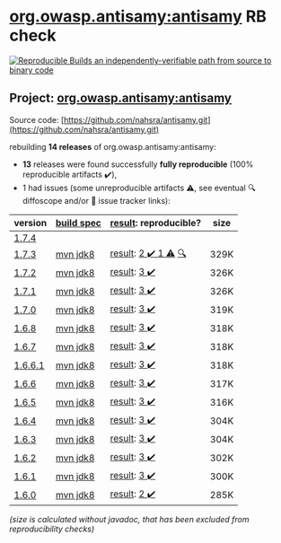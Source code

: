 [org.owasp.antisamy:antisamy](https://central.sonatype.com/artifact/org.owasp.antisamy/antisamy/versions) RB check
=======

[![Reproducible Builds](https://reproducible-builds.org/images/logos/rb.svg) an independently-verifiable path from source to binary code](https://reproducible-builds.org/)

## Project: [org.owasp.antisamy:antisamy](https://central.sonatype.com/artifact/org.owasp.antisamy/antisamy/versions)

Source code: [https://github.com/nahsra/antisamy.git](https://github.com/nahsra/antisamy.git)

rebuilding **14 releases** of org.owasp.antisamy:antisamy:
- **13** releases were found successfully **fully reproducible** (100% reproducible artifacts :heavy_check_mark:),
- 1 had issues (some unreproducible artifacts :warning:, see eventual :mag: diffoscope and/or :memo: issue tracker links):

| version | [build spec](/BUILDSPEC.md) | [result](https://reproducible-builds.org/docs/jvm/): reproducible? | size |
| -- | --------- | ------ | -- |
| [1.7.4](https://central.sonatype.com/artifact/org.owasp.antisamy/antisamy/1.7.4/pom) | | | |
| [1.7.3](https://central.sonatype.com/artifact/org.owasp.antisamy/antisamy/1.7.3/pom) | [mvn jdk8](antisamy-1.7.3.buildspec) | [result](antisamy-1.7.3.buildinfo): [2 :heavy_check_mark:  1 :warning:](antisamy-1.7.3.buildcompare) [:mag:](antisamy-1.7.3.diffoscope) | 329K |
| [1.7.2](https://central.sonatype.com/artifact/org.owasp.antisamy/antisamy/1.7.2/pom) | [mvn jdk8](antisamy-1.7.2.buildspec) | [result](antisamy-1.7.2.buildinfo): [3 :heavy_check_mark: ](antisamy-1.7.2.buildcompare) | 326K |
| [1.7.1](https://central.sonatype.com/artifact/org.owasp.antisamy/antisamy/1.7.1/pom) | [mvn jdk8](antisamy-1.7.1.buildspec) | [result](antisamy-1.7.1.buildinfo): [3 :heavy_check_mark: ](antisamy-1.7.1.buildcompare) | 326K |
| [1.7.0](https://central.sonatype.com/artifact/org.owasp.antisamy/antisamy/1.7.0/pom) | [mvn jdk8](antisamy-1.7.0.buildspec) | [result](antisamy-1.7.0.buildinfo): [3 :heavy_check_mark: ](antisamy-1.7.0.buildcompare) | 319K |
| [1.6.8](https://central.sonatype.com/artifact/org.owasp.antisamy/antisamy/1.6.8/pom) | [mvn jdk8](antisamy-1.6.8.buildspec) | [result](antisamy-1.6.8.buildinfo): [3 :heavy_check_mark: ](antisamy-1.6.8.buildcompare) | 318K |
| [1.6.7](https://central.sonatype.com/artifact/org.owasp.antisamy/antisamy/1.6.7/pom) | [mvn jdk8](antisamy-1.6.7.buildspec) | [result](antisamy-1.6.7.buildinfo): [3 :heavy_check_mark: ](antisamy-1.6.7.buildcompare) | 318K |
| [1.6.6.1](https://central.sonatype.com/artifact/org.owasp.antisamy/antisamy/1.6.6.1/pom) | [mvn jdk8](antisamy-1.6.6.1.buildspec) | [result](antisamy-1.6.6.1.buildinfo): [3 :heavy_check_mark: ](antisamy-1.6.6.1.buildcompare) | 318K |
| [1.6.6](https://central.sonatype.com/artifact/org.owasp.antisamy/antisamy/1.6.6/pom) | [mvn jdk8](antisamy-1.6.6.buildspec) | [result](antisamy-1.6.6.buildinfo): [3 :heavy_check_mark: ](antisamy-1.6.6.buildcompare) | 317K |
| [1.6.5](https://central.sonatype.com/artifact/org.owasp.antisamy/antisamy/1.6.5/pom) | [mvn jdk8](antisamy-1.6.5.buildspec) | [result](antisamy-1.6.5.buildinfo): [3 :heavy_check_mark: ](antisamy-1.6.5.buildcompare) | 316K |
| [1.6.4](https://central.sonatype.com/artifact/org.owasp.antisamy/antisamy/1.6.4/pom) | [mvn jdk8](antisamy-1.6.4.buildspec) | [result](antisamy-1.6.4.buildinfo): [3 :heavy_check_mark: ](antisamy-1.6.4.buildcompare) | 304K |
| [1.6.3](https://central.sonatype.com/artifact/org.owasp.antisamy/antisamy/1.6.3/pom) | [mvn jdk8](antisamy-1.6.3.buildspec) | [result](antisamy-1.6.3.buildinfo): [3 :heavy_check_mark: ](antisamy-1.6.3.buildcompare) | 304K |
| [1.6.2](https://central.sonatype.com/artifact/org.owasp.antisamy/antisamy/1.6.2/pom) | [mvn jdk8](antisamy-1.6.2.buildspec) | [result](antisamy-1.6.2.buildinfo): [3 :heavy_check_mark: ](antisamy-1.6.2.buildcompare) | 302K |
| [1.6.1](https://central.sonatype.com/artifact/org.owasp.antisamy/antisamy/1.6.1/pom) | [mvn jdk8](antisamy-1.6.1.buildspec) | [result](antisamy-1.6.1.buildinfo): [3 :heavy_check_mark: ](antisamy-1.6.1.buildcompare) | 300K |
| [1.6.0](https://central.sonatype.com/artifact/org.owasp.antisamy/antisamy/1.6.0/pom) | [mvn jdk8](antisamy-1.6.0.buildspec) | [result](antisamy-1.6.0.buildinfo): [2 :heavy_check_mark: ](antisamy-1.6.0.buildcompare) | 285K |

<i>(size is calculated without javadoc, that has been excluded from reproducibility checks)</i>
